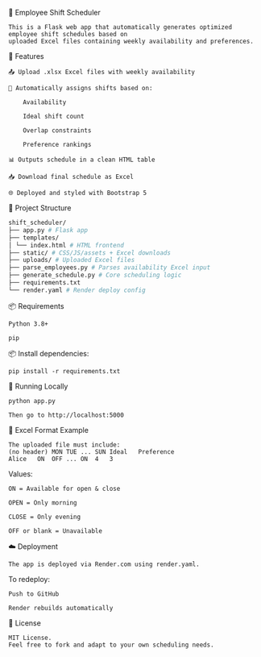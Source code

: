 📅 Employee Shift Scheduler

    This is a Flask web app that automatically generates optimized employee shift schedules based on
    uploaded Excel files containing weekly availability and preferences.

🚀 Features

    📤 Upload .xlsx Excel files with weekly availability

    🤖 Automatically assigns shifts based on:

        Availability

        Ideal shift count

        Overlap constraints

        Preference rankings

    📊 Outputs schedule in a clean HTML table

    📥 Download final schedule as Excel

    🌐 Deployed and styled with Bootstrap 5

📁 Project Structure

```bash
shift_scheduler/
├── app.py # Flask app
├── templates/
│ └── index.html # HTML frontend
├── static/ # CSS/JS/assets + Excel downloads
├── uploads/ # Uploaded Excel files
├── parse_employees.py # Parses availability Excel input
├── generate_schedule.py # Core scheduling logic
├── requirements.txt
└── render.yaml # Render deploy config
```


📦 Requirements

    Python 3.8+

    pip

📦 Install dependencies:

    pip install -r requirements.txt

🧪 Running Locally

    python app.py

    Then go to http://localhost:5000


🔧 Excel Format Example

    The uploaded file must include:
    (no header)	MON	TUE	...	SUN	Ideal	Preference
    Alice	ON	OFF	...	ON	4	3

Values:

    ON = Available for open & close

    OPEN = Only morning

    CLOSE = Only evening

    OFF or blank = Unavailable

☁️ Deployment

    The app is deployed via Render.com using render.yaml.

To redeploy:

    Push to GitHub

    Render rebuilds automatically

📄 License

    MIT License.
    Feel free to fork and adapt to your own scheduling needs.

